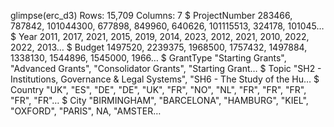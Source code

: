 glimpse(erc_d3)
Rows: 15,709
Columns: 7
$ ProjectNumber <int> 283466, 787842, 101044300, 677898, 849960, 640626, 101115513, 324178, 101045…
$ Year          <int> 2011, 2017, 2021, 2015, 2019, 2014, 2023, 2012, 2021, 2010, 2022, 2022, 2013…
$ Budget        <int> 1497520, 2239375, 1968500, 1757432, 1497884, 1338130, 1544896, 1545000, 1966…
$ GrantType     <chr> "Starting Grants", "Advanced Grants", "Consolidator Grants", "Starting Grant…
$ Topic         <chr> "SH2 - Institutions, Governance & Legal Systems", "SH6 - The Study of the Hu…
$ Country       <chr> "UK", "ES", "DE", "DE", "UK", "FR", "NO", "NL", "FR", "FR", "FR", "FR", "FR"…
$ City          <chr> "BIRMINGHAM", "BARCELONA", "HAMBURG", "KIEL", "OXFORD", "PARIS", NA, "AMSTER…
